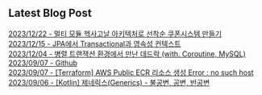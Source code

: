 
## Latest Blog Post

[2023/12/22 - 멀티 모듈 헥사고날 아키텍처로 선착순 쿠폰시스템 만들기](https://waterfogsw.tistory.com/62) <br/>
[2023/12/15 - JPA에서 Transactional과 영속성 컨텍스트](https://waterfogsw.tistory.com/61) <br/>
[2023/12/04 - 병렬 트랜잭션 환경에서 만난 데드락 (with. Coroutine, MySQL)](https://waterfogsw.tistory.com/60) <br/>
[2023/09/07 - Github](https://waterfogsw.tistory.com/notice/58) <br/>
[2023/09/07 - [Terraform] AWS Public ECR 리소스 생성 Error : no such host](https://waterfogsw.tistory.com/57) <br/>
[2023/09/06 - [Kotlin] 제네릭스(Generics) - 불공변, 공변, 반공변](https://waterfogsw.tistory.com/56) <br/>
